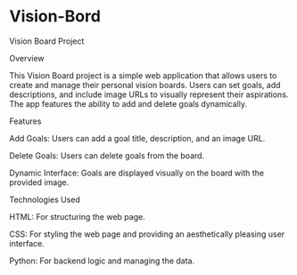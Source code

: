# Vision-Bord
Vision Board Project

Overview

This Vision Board project is a simple web application that allows users to create and manage their personal vision boards. Users can set goals, add descriptions, and include image URLs to visually represent their aspirations. The app features the ability to add and delete goals dynamically.

Features

Add Goals: Users can add a goal title, description, and an image URL.

Delete Goals: Users can delete goals from the board.

Dynamic Interface: Goals are displayed visually on the board with the provided image.

Technologies Used

HTML: For structuring the web page.

CSS: For styling the web page and providing an aesthetically pleasing user interface.

Python: For backend logic and managing the data.

